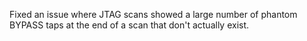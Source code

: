 Fixed an issue where JTAG scans showed a large number of phantom BYPASS taps at the end of a scan that don't actually exist.
